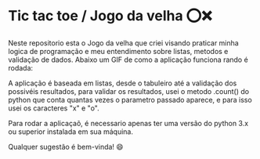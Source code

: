 # Tic tac toe / Jogo da velha :o::x:

Neste repositorio esta o Jogo da velha que criei visando praticar minha logica de programação e meu entendimento sobre listas, metodos e validação de dados.
Abaixo um GIF de como a aplicação funciona rando é rodada:



A aplicação é baseada em listas, desde o tabuleiro até a validação dos possivéis resultados, para validar os resultados, usei o metodo .count() do python que conta quantas vezes o parametro passado aparece, e para isso usei os caracteres "x" e "o".

Para rodar a aplicaçaõ, é necessario apenas ter uma versão do python 3.x ou superior instalada em sua máquina.

Qualquer sugestão é bem-vinda! 	:smile:
